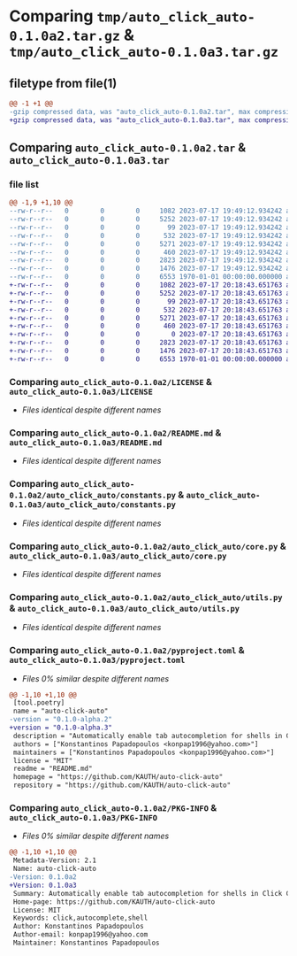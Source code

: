 # Comparing `tmp/auto_click_auto-0.1.0a2.tar.gz` & `tmp/auto_click_auto-0.1.0a3.tar.gz`

## filetype from file(1)

```diff
@@ -1 +1 @@
-gzip compressed data, was "auto_click_auto-0.1.0a2.tar", max compression
+gzip compressed data, was "auto_click_auto-0.1.0a3.tar", max compression
```

## Comparing `auto_click_auto-0.1.0a2.tar` & `auto_click_auto-0.1.0a3.tar`

### file list

```diff
@@ -1,9 +1,10 @@
--rw-r--r--   0        0        0     1082 2023-07-17 19:49:12.934242 auto_click_auto-0.1.0a2/LICENSE
--rw-r--r--   0        0        0     5252 2023-07-17 19:49:12.934242 auto_click_auto-0.1.0a2/README.md
--rw-r--r--   0        0        0       99 2023-07-17 19:49:12.934242 auto_click_auto-0.1.0a2/auto_click_auto/__init__.py
--rw-r--r--   0        0        0      532 2023-07-17 19:49:12.934242 auto_click_auto-0.1.0a2/auto_click_auto/constants.py
--rw-r--r--   0        0        0     5271 2023-07-17 19:49:12.934242 auto_click_auto-0.1.0a2/auto_click_auto/core.py
--rw-r--r--   0        0        0      460 2023-07-17 19:49:12.934242 auto_click_auto-0.1.0a2/auto_click_auto/exceptions.py
--rw-r--r--   0        0        0     2823 2023-07-17 19:49:12.934242 auto_click_auto-0.1.0a2/auto_click_auto/utils.py
--rw-r--r--   0        0        0     1476 2023-07-17 19:49:12.934242 auto_click_auto-0.1.0a2/pyproject.toml
--rw-r--r--   0        0        0     6553 1970-01-01 00:00:00.000000 auto_click_auto-0.1.0a2/PKG-INFO
+-rw-r--r--   0        0        0     1082 2023-07-17 20:18:43.651763 auto_click_auto-0.1.0a3/LICENSE
+-rw-r--r--   0        0        0     5252 2023-07-17 20:18:43.651763 auto_click_auto-0.1.0a3/README.md
+-rw-r--r--   0        0        0       99 2023-07-17 20:18:43.651763 auto_click_auto-0.1.0a3/auto_click_auto/__init__.py
+-rw-r--r--   0        0        0      532 2023-07-17 20:18:43.651763 auto_click_auto-0.1.0a3/auto_click_auto/constants.py
+-rw-r--r--   0        0        0     5271 2023-07-17 20:18:43.651763 auto_click_auto-0.1.0a3/auto_click_auto/core.py
+-rw-r--r--   0        0        0      460 2023-07-17 20:18:43.651763 auto_click_auto-0.1.0a3/auto_click_auto/exceptions.py
+-rw-r--r--   0        0        0        0 2023-07-17 20:18:43.651763 auto_click_auto-0.1.0a3/auto_click_auto/py.typed
+-rw-r--r--   0        0        0     2823 2023-07-17 20:18:43.651763 auto_click_auto-0.1.0a3/auto_click_auto/utils.py
+-rw-r--r--   0        0        0     1476 2023-07-17 20:18:43.651763 auto_click_auto-0.1.0a3/pyproject.toml
+-rw-r--r--   0        0        0     6553 1970-01-01 00:00:00.000000 auto_click_auto-0.1.0a3/PKG-INFO
```

### Comparing `auto_click_auto-0.1.0a2/LICENSE` & `auto_click_auto-0.1.0a3/LICENSE`

 * *Files identical despite different names*

### Comparing `auto_click_auto-0.1.0a2/README.md` & `auto_click_auto-0.1.0a3/README.md`

 * *Files identical despite different names*

### Comparing `auto_click_auto-0.1.0a2/auto_click_auto/constants.py` & `auto_click_auto-0.1.0a3/auto_click_auto/constants.py`

 * *Files identical despite different names*

### Comparing `auto_click_auto-0.1.0a2/auto_click_auto/core.py` & `auto_click_auto-0.1.0a3/auto_click_auto/core.py`

 * *Files identical despite different names*

### Comparing `auto_click_auto-0.1.0a2/auto_click_auto/utils.py` & `auto_click_auto-0.1.0a3/auto_click_auto/utils.py`

 * *Files identical despite different names*

### Comparing `auto_click_auto-0.1.0a2/pyproject.toml` & `auto_click_auto-0.1.0a3/pyproject.toml`

 * *Files 0% similar despite different names*

```diff
@@ -1,10 +1,10 @@
 [tool.poetry]
 name = "auto-click-auto"
-version = "0.1.0-alpha.2"
+version = "0.1.0-alpha.3"
 description = "Automatically enable tab autocompletion for shells in Click CLI applications."
 authors = ["Konstantinos Papadopoulos <konpap1996@yahoo.com>"]
 maintainers = ["Konstantinos Papadopoulos <konpap1996@yahoo.com>"]
 license = "MIT"
 readme = "README.md"
 homepage = "https://github.com/KAUTH/auto-click-auto"
 repository = "https://github.com/KAUTH/auto-click-auto"
```

### Comparing `auto_click_auto-0.1.0a2/PKG-INFO` & `auto_click_auto-0.1.0a3/PKG-INFO`

 * *Files 0% similar despite different names*

```diff
@@ -1,10 +1,10 @@
 Metadata-Version: 2.1
 Name: auto-click-auto
-Version: 0.1.0a2
+Version: 0.1.0a3
 Summary: Automatically enable tab autocompletion for shells in Click CLI applications.
 Home-page: https://github.com/KAUTH/auto-click-auto
 License: MIT
 Keywords: click,autocomplete,shell
 Author: Konstantinos Papadopoulos
 Author-email: konpap1996@yahoo.com
 Maintainer: Konstantinos Papadopoulos
```

